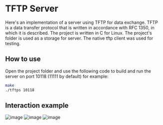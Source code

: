 # TFTP Server

Here's an implementation of a server using TFTP for data exchange.
TFTP is a data transfer protocol that is written in accordance with RFC 1350, in which it is described.
The project is written in C for Linux.
The project's folder is used as a storage for server.
The native tftp client was used for testing.

## How to use

Open the project folder and use the following code to build and run the server on port 10118 (11111 by default) for example:

```sh
make
./tftps 10118
```

## Interaction example
  ![image](https://i.imgur.com/1ugUixn.png)
  ![image](https://i.imgur.com/jxKyPhQ.png)
  ![image](https://i.imgur.com/RzzHZ9Z.png)